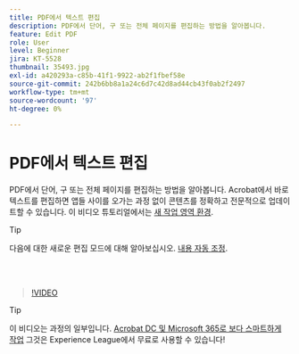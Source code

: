 ```yaml
---
title: PDF에서 텍스트 편집
description: PDF에서 단어, 구 또는 전체 페이지를 편집하는 방법을 알아봅니다.
feature: Edit PDF
role: User
level: Beginner
jira: KT-5528
thumbnail: 35493.jpg
exl-id: a420293a-c85b-41f1-9922-ab2f1fbef58e
source-git-commit: 242b6bb8a1a24c6d7c42d8ad44cb43f0ab2f2497
workflow-type: tm+mt
source-wordcount: '97'
ht-degree: 0%

---
```


# PDF에서 텍스트 편집

PDF에서 단어, 구 또는 전체 페이지를 편집하는 방법을 알아봅니다. Acrobat에서 바로 텍스트를 편집하면 앱들 사이를 오가는 과정 없이 콘텐츠를 정확하고 전문적으로 업데이트할 수 있습니다. 이 비디오 튜토리얼에서는 [새 작업 영역 환경](new-workspace.md).

>[!TIP]
>
>다음에 대한 새로운 편집 모드에 대해 알아보십시오. [내용 자동 조정](auto-adjust-layout.md).

<br> 

>[!VIDEO](https://video.tv.adobe.com/v/35493?quality=12&learn=on&hidetitle=true)

>[!TIP]
>
>이 비디오는 과정의 일부입니다. [Acrobat DC 및 Microsoft 365로 보다 스마트하게 작업](https://experienceleague.adobe.com/?recommended=Acrobat-U-1-2021.microsoft365) 그것은 Experience League에서 무료로 사용할 수 있습니다!
